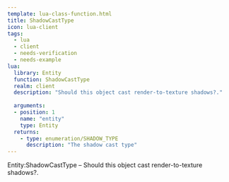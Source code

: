 ```yaml
---
template: lua-class-function.html
title: ShadowCastType
icon: lua-client
tags:
  - lua
  - client
  - needs-verification
  - needs-example
lua:
  library: Entity
  function: ShadowCastType
  realm: client
  description: "Should this object cast render-to-texture shadows?."
  
  arguments:
  - position: 1
    name: "entity"
    type: Entity
  returns:
    - type: enumeration/SHADOW_TYPE
      description: "The shadow cast type"
---
```


<div class="lua__search__keywords">
Entity:ShadowCastType &#x2013; Should this object cast render-to-texture shadows?.
</div>
